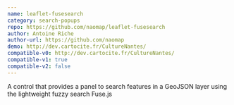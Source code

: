 ```yaml
---
name: leaflet-fusesearch
category: search-popups
repo: https://github.com/naomap/leaflet-fusesearch
author: Antoine Riche
author-url: https://github.com/naomap
demo: http://dev.cartocite.fr/CultureNantes/
compatible-v0: http://dev.cartocite.fr/CultureNantes/
compatible-v1: true
compatible-v2: false
---
```


A control that provides a panel to search features in a GeoJSON layer using the lightweight fuzzy search Fuse.js
